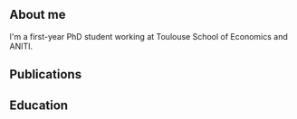 ## About me

I'm a first-year PhD student working at Toulouse School of Economics and ANITI. 

## Publications



## Education


